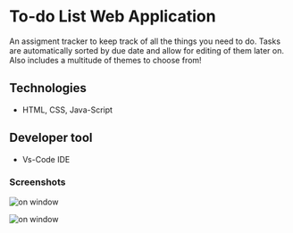 # To-do List Web Application
An assigment tracker to keep track of all the things you need to do. Tasks are automatically sorted by due date and allow for editing of them later on. Also includes a multitude of themes to choose from!

## Technologies
- HTML, CSS, Java-Script

## Developer tool
- Vs-Code IDE

### Screenshots

![on window](https://www.linkpicture.com/q/Screenshot_20221113_105645.png)

![on window](https://www.linkpicture.com/q/Screenshot_20221113_105612.png)
